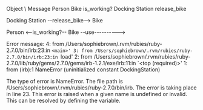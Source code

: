 Object \\         Message
Person
Bike              is_working?
Docking Station   release_bike

Docking Station --release_bike--> Bike

Person <--is_working?--  Bike
        --use---------->


Error message: 
4: from /Users/sophiebrown/.rvm/rubies/ruby-2.7.0/bin/irb:23:in `<main>'
        3: from /Users/sophiebrown/.rvm/rubies/ruby-2.7.0/bin/irb:23:in `load'
        2: from /Users/sophiebrown/.rvm/rubies/ruby-2.7.0/lib/ruby/gems/2.7.0/gems/irb-1.2.1/exe/irb:11:in `<top (required)>'
        1: from (irb):1
NameError (uninitialized constant DockingStation)

The type of error is NameError.
The file path is /Users/sophiebrown/.rvm/rubies/ruby-2.7.0/bin/irb.
The error is taking place in line 23.
This error is raised when a given name is undefined or invalid. This can be resolved by defining the variable. 

